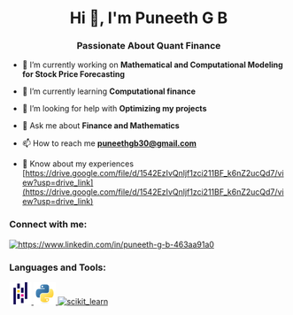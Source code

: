 <h1 align="center">Hi 👋, I'm Puneeth G B</h1>
<h3 align="center">Passionate About Quant Finance</h3>

- 🔭 I’m currently working on **Mathematical and Computational Modeling for Stock Price Forecasting**

- 🌱 I’m currently learning **Computational finance**

- 🤝 I’m looking for help with **Optimizing my projects**

- 💬 Ask me about **Finance and Mathematics**

- 📫 How to reach me **puneethgb30@gmail.com**

- 📄 Know about my experiences [https://drive.google.com/file/d/1542EzIvQnljf1zci211BF_k6nZ2ucQd7/view?usp=drive_link](https://drive.google.com/file/d/1542EzIvQnljf1zci211BF_k6nZ2ucQd7/view?usp=drive_link)

<h3 align="left">Connect with me:</h3>
<p align="left">
<a href="https://linkedin.com/in/https://www.linkedin.com/in/puneeth-g-b-463aa91a0" target="blank"><img align="center" src="https://raw.githubusercontent.com/rahuldkjain/github-profile-readme-generator/master/src/images/icons/Social/linked-in-alt.svg" alt="https://www.linkedin.com/in/puneeth-g-b-463aa91a0" height="30" width="40" /></a>
</p>

<h3 align="left">Languages and Tools:</h3>
<p align="left"> <a href="https://pandas.pydata.org/" target="_blank" rel="noreferrer"> <img src="https://raw.githubusercontent.com/devicons/devicon/2ae2a900d2f041da66e950e4d48052658d850630/icons/pandas/pandas-original.svg" alt="pandas" width="40" height="40"/> </a> <a href="https://www.python.org" target="_blank" rel="noreferrer"> <img src="https://raw.githubusercontent.com/devicons/devicon/master/icons/python/python-original.svg" alt="python" width="40" height="40"/> </a> <a href="https://scikit-learn.org/" target="_blank" rel="noreferrer"> <img src="https://upload.wikimedia.org/wikipedia/commons/0/05/Scikit_learn_logo_small.svg" alt="scikit_learn" width="40" height="40"/> </a> </p>
